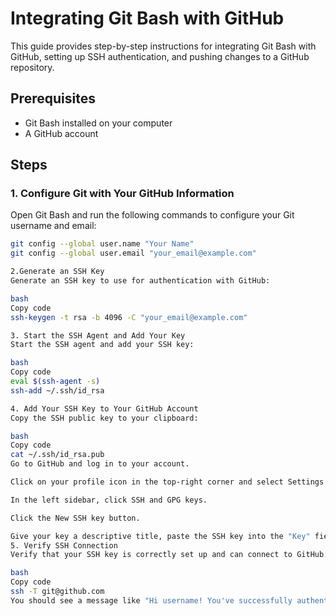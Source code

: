 # Integrating Git Bash with GitHub

This guide provides step-by-step instructions for integrating Git Bash with GitHub, setting up SSH authentication, and pushing changes to a GitHub repository.

## Prerequisites
- Git Bash installed on your computer
- A GitHub account

## Steps

### 1. Configure Git with Your GitHub Information

Open Git Bash and run the following commands to configure your Git username and email:

```bash
git config --global user.name "Your Name"
git config --global user.email "your_email@example.com"

2.Generate an SSH Key
Generate an SSH key to use for authentication with GitHub:

bash
Copy code
ssh-keygen -t rsa -b 4096 -C "your_email@example.com"

3. Start the SSH Agent and Add Your Key
Start the SSH agent and add your SSH key:

bash
Copy code
eval $(ssh-agent -s)
ssh-add ~/.ssh/id_rsa

4. Add Your SSH Key to Your GitHub Account
Copy the SSH public key to your clipboard:

bash
Copy code
cat ~/.ssh/id_rsa.pub
Go to GitHub and log in to your account.

Click on your profile icon in the top-right corner and select Settings.

In the left sidebar, click SSH and GPG keys.

Click the New SSH key button.

Give your key a descriptive title, paste the SSH key into the "Key" field, and click Add SSH key.
5. Verify SSH Connection
Verify that your SSH key is correctly set up and can connect to GitHub:

bash
Copy code
ssh -T git@github.com
You should see a message like "Hi username! You've successfully authenticated, but GitHub does not provide shell access."
